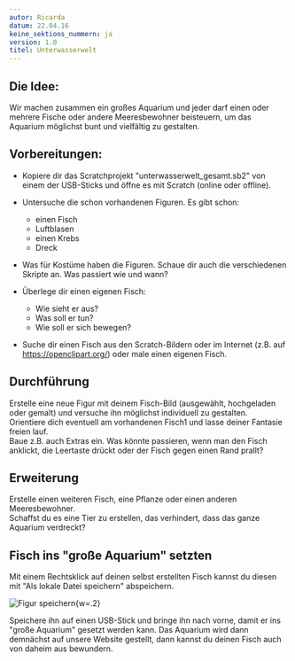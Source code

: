 ```yaml
---
autor: Ricarda
datum: 22.04.16
keine_sektions_nummern: ja
version: 1.0
titel: Unterwasserwelt
---
```


## Die Idee:

Wir machen zusammen ein großes Aquarium und jeder darf einen oder mehrere Fische oder andere Meeresbewohner beisteuern, um das Aquarium möglichst bunt und vielfältig zu gestalten.
 
## Vorbereitungen:

 - Kopiere dir das Scratchprojekt "unterwasserwelt_gesamt.sb2" von einem der USB-Sticks und öffne es mit Scratch (online oder offline).  

 - Untersuche die schon vorhandenen Figuren. Es gibt schon:

   - einen Fisch
   - Luftblasen
   - einen Krebs
   - Dreck

- Was für Kostüme haben die Figuren. Schaue dir auch die verschiedenen Skripte an.  Was passiert wie und wann?

- Überlege dir einen eigenen Fisch:

   - Wie sieht er aus?
   - Was soll er tun? 
   - Wie soll er sich bewegen?

- Suche dir einen Fisch aus den Scratch-Bildern oder im Internet (z.B. auf https://openclipart.org/) oder male einen eigenen Fisch.


## Durchführung

Erstelle eine neue Figur mit deinem Fisch-Bild (ausgewählt, hochgeladen oder gemalt) und versuche ihn möglichst individuell zu gestalten.  
Orientiere dich eventuell am vorhandenen Fisch1 und lasse deiner Fantasie freien lauf.   
Baue z.B. auch Extras ein. Was könnte passieren, wenn man den Fisch anklickt, die Leertaste drückt oder der Fisch gegen einen Rand prallt?  

## Erweiterung

Erstelle einen weiteren Fisch, eine Pflanze oder einen anderen Meeresbewohner.  
Schaffst du es eine Tier zu erstellen, das verhindert, dass das ganze Aquarium verdreckt?  

## Fisch ins "große Aquarium" setzten

Mit einem Rechtsklick auf deinen selbst erstellten Fisch kannst du diesen mit "Als lokale Datei speichern" abspeichern.  

![Figur speichern](fig_speichern.png){w=.2}

Speichere ihn auf einen USB-Stick und bringe ihn nach vorne, damit er ins "große Aquarium" gesetzt werden kann. Das Aquarium wird dann demnächst auf unsere Website gestellt, dann kannst du deinen Fisch auch von daheim aus bewundern.
